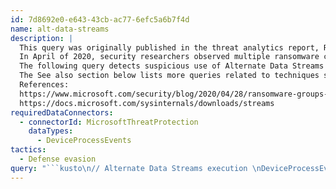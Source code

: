```yaml
---
id: 7d8692e0-e643-43cb-ac77-6efc5a6b7f4d
name: alt-data-streams
description: |
  This query was originally published in the threat analytics report, Ransomware continues to hit healthcare, critical services. There is also a related blog.
  In April of 2020, security researchers observed multiple ransomware campaigns using the same set of techniques.
  The following query detects suspicious use of Alternate Data Streams (ADS), which may indicate an attempt to mask malicious activity. These campaigns have been known to deploy ransomware in-memory and exploit ADS.
  The See also section below lists more queries related to techniques shared by these campaigns.
  References:
  https://www.microsoft.com/security/blog/2020/04/28/ransomware-groups-continue-to-target-healthcare-critical-services-heres-how-to-reduce-risk/
  https://docs.microsoft.com/sysinternals/downloads/streams
requiredDataConnectors:
  - connectorId: MicrosoftThreatProtection
    dataTypes:
      - DeviceProcessEvents
tactics:
  - Defense evasion
query: "```kusto\n// Alternate Data Streams execution \nDeviceProcessEvents \n| where Timestamp > ago(7d) \n// Command lines used \n| where ProcessCommandLine startswith \"-q -s\" and ProcessCommandLine hasprefix \"-p\" \n// Removing IDE processes \nand not(FolderPath has_any(\"visual studio\", \"ide\")) \n| summarize make_set(ProcessCommandLine), make_set(FolderPath), \nmake_set(InitiatingProcessCommandLine) by DeviceId, bin(Timestamp, 1h)\n```"
---
```


